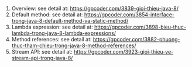 1. Overview: see detail at: https://gpcoder.com/3839-gioi-thieu-java-8/
2. Default method: see detail at: https://gpcoder.com/3854-interface-trong-java-8-default-method-va-static-method/
3. Lambda expression: see detail at: https://gpcoder.com/3898-bieu-thuc-lambda-trong-java-8-lambda-expressions/
4. Method references: see detail at: https://gpcoder.com/3882-phuong-thuc-tham-chieu-trong-java-8-method-references/
5. Stream API: see detail at: https://gpcoder.com/3923-gioi-thieu-ve-stream-api-trong-java-8/